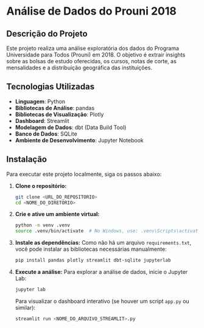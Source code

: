 
# Análise de Dados do Prouni 2018

## Descrição do Projeto

Este projeto realiza uma análise exploratória dos dados do Programa Universidade para Todos (Prouni) em 2018. O objetivo é extrair insights sobre as bolsas de estudo oferecidas, os cursos, notas de corte, as mensalidades e a distribuição geográfica das instituições.

## Tecnologias Utilizadas

* **Linguagem**: Python
* **Bibliotecas de Análise**: pandas
* **Bibliotecas de Visualização**: Plotly
* **Dashboard**: Streamlit
* **Modelagem de Dados**: dbt (Data Build Tool)
* **Banco de Dados**: SQLite
* **Ambiente de Desenvolvimento**: Jupyter Notebook

## Instalação

Para executar este projeto localmente, siga os passos abaixo:

1. **Clone o repositório:**

   ```bash
   git clone <URL_DO_REPOSITORIO>
   cd <NOME_DO_DIRETORIO>
   ```
2. **Crie e ative um ambiente virtual:**

   ```bash
   python -m venv .venv
   source .venv/bin/activate  # No Windows, use: .venv\Scripts\activate
   ```
3. **Instale as dependências:**
   Como não há um arquivo `requirements.txt`, você pode instalar as bibliotecas necessárias manualmente:

   ```bash
   pip install pandas plotly streamlit dbt-sqlite jupyterlab
   ```
4. **Execute a análise:**
   Para explorar a análise de dados, inicie o Jupyter Lab:

   ```bash
   jupyter lab
   ```

   Para visualizar o dashboard interativo (se houver um script `app.py` ou similar):

   ```bash
   streamlit run <NOME_DO_ARQUIVO_STREAMLIT>.py
   ```
